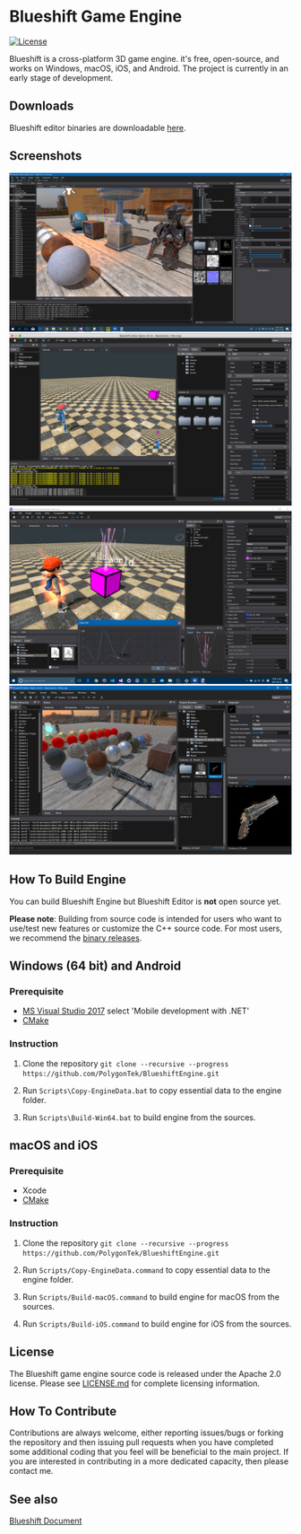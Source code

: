 Blueshift Game Engine
=======================

[![License](https://img.shields.io/badge/Licence-Apache2.0-blue.svg)]()

Blueshift is a cross-platform 3D game engine. it's free, open-source, and works on Windows, macOS, iOS, and Android.
The project is currently in an early stage of development.

Downloads
-------------------

Blueshift editor binaries are downloadable [here](https://github.com/PolygonTek/BlueshiftEngine/releases).

Screenshots
-------------------

![Screenshot1](Screenshots/screenshot1.png)
![Screenshot2](Screenshots/screenshot2.png)
![Screenshot3](Screenshots/screenshot3.png)
![Screenshot4](Screenshots/screenshot4.png)

How To Build Engine
-------------------

You can build Blueshift Engine but Blueshift Editor is **not** open source yet.

**Please note**: Building from source code is intended for users who want to use/test new features or customize the C++ source code. For most users, we recommend the [binary releases](https://github.com/PolygonTek/BlueshiftEngine/releases).

## Windows (64 bit) and Android

### Prerequisite

  * [MS Visual Studio 2017](https://www.visualstudio.com/downloads/)
	select 'Mobile development with .NET'
  * [CMake](https://cmake.org/download/)

### Instruction

  1. Clone the repository `git clone --recursive --progress https://github.com/PolygonTek/BlueshiftEngine.git`

  2. Run `Scripts\Copy-EngineData.bat` to copy essential data to the engine folder.

  3. Run `Scripts\Build-Win64.bat` to build engine from the sources.

## macOS and iOS

### Prerequisite

  * Xcode
  * [CMake](https://cmake.org/download/)

### Instruction

  1. Clone the repository `git clone --recursive --progress https://github.com/PolygonTek/BlueshiftEngine.git`

  2. Run `Scripts/Copy-EngineData.command` to copy essential data to the engine folder.

  3. Run `Scripts/Build-macOS.command` to build engine for macOS from the sources.

  4. Run `Scripts/Build-iOS.command` to build engine for iOS from the sources.

License
-------------------

The Blueshift game engine source code is released under the Apache 2.0 license. Please see [LICENSE.md](LICENSE.md) for complete licensing information.

How To Contribute
-------------------

Contributions are always welcome, either reporting issues/bugs or forking the repository and then issuing pull requests when you have completed some additional coding that you feel will be beneficial to the main project. If you are interested in contributing in a more dedicated capacity, then please contact me.

See also
-------------------

[Blueshift Document](https://github.com/PolygonTek/BlueshiftDocument/blob/master/README.md)

